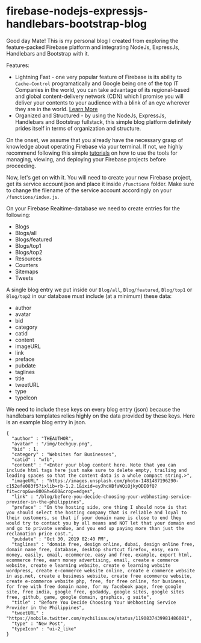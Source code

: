 # firebase-nodejs-expressjs-handlebars-bootstrap-blog
Good day Mate! This is my personal blog I created from exploring the feature-packed Firebase platform and integrating NodeJs, ExpressJs, Handlebars and Bootstrap with it.

Features:
<ul>
  <li>Lightning Fast - one very popular feature of Firebase is its ability to <code>Cache-Control</code> programatically and Google being one of the top IT Companies in the world, you can take advantage of its regional-based and global content-delivery network (CDN) which I promise you will deliver your contents to your audience with a blink of an eye wherever they are in the world. <a href="https://firebase.google.com/docs/hosting/quickstart">Learn More</a></li>
  <li>Organized and Structured - by using the NodeJs, ExpressJs, Handlebars and Bootstrap fullstack, this simple blog platform definitely prides itself in terms of organization and structure.</li>
</ul>

On the onset, we assume that you already have the necessary grasp of knowledge about operating Firebase via your terminal. If not, we highly recommend following this simple <a href="https://firebase.google.com/docs/cli">tutorials</a> on how to use the tools for managing, viewing, and deploying your Firebase projects before proceeding.

Now, let's get on with it. You will need to create your new Firebase project, get its service account json and place it inside <code>/functions</code> folder. Make sure to change the filename of the service account accordingly on your <code>/functions/index.js</code>.

On your Firebase Realtime-database we need to create entries for the following:
<ul>
  <li>Blogs</li>
  <li>Blogs/all</li>
  <li>Blogs/featured</li>
  <li>Blogs/top1</li>
  <li>Blogs/top2</li>
  <li>Resources</li>
  <li>Counters</li>
  <li>Sitemaps</li>
  <li>Tweets</li>
</ul>

A single blog entry we put inside our <code>Blog/all</code>, <code>Blog/featured</code>, <code>Blog/top1</code> or  <code>Blog/top2</code> in our database must include (at a minimum) these data:
<ul>
  <li>author</li>
  <li>avatar</li>
  <li>bid</li>
  <li>category</li>
  <li>catid</li>
  <li>content</li>
  <li>imageURL</li>
  <li>link</li>
  <li>preface</li>
  <li>pubdate</li>
  <li>taglines</li>
  <li>title</li>
  <li>tweetURL</li>
  <li>type</li>
  <li>typeIcon</li>
</ul>

We need to include these keys on every blog entry (json) because the handlebars templates relies highly on the data provided by these keys. Here is an example blog entry in json.

```
{
  "author" : "THEAUTHOR",
  "avatar" : "/img/techguy.png",
  "bid" : 1,
  "category" : "Websites for Businesses",
  "catid" : "wfb",
  "content" : "<Enter your blog content here. Note that you can include html tags here just make sure to delete empty, trailing and leading spaces so that the content data is a whole compact string.>",
  "imageURL" : "https://images.unsplash.com/photo-1481487196290-c152efe083f5?ixlib=rb-1.2.1&ixid=eyJhcHBfaWQiOjkyODE0fQ?fit=crop&w=800&h=600&crop=edges",
  "link" : "/blog/before-you-decide-choosing-your-webhosting-service-provider-in-the-philippines",
  "preface" : "On the hosting side, one thing I should note is that you should select the hosting company that is reliable and loyal to their customers, so that if your domain name is close to end they would try to contact you by all means and NOT let that your domain end and go to private vendue, and you end up paying more than just the reclamation price cost.",
  "pubdate" : "Oct 30, 2019 02:40 PM",
  "taglines" : "domain free, design online, dubai, design online free, domain name free, database, desktop shortcut firefox, easy, earn money, easily, email, ecommerce, easy and free, example, export html, ecommerce free, earn money advertising, email, create e commerce website, create e learning website, create e learning website wordpress, create e-commerce website online, create e commerce website in asp.net, create e business website, create free ecommerce website, create e-commerce website php, free, for free online, for business, for free with free domain name, for my facebook page, free google site, free india, google free, godaddy, google sites, google sites free, github, game, google domain, graphics, g suite",
  "title" : "Before You Decide Choosing Your Webhosting Service Provider in the Philippines",
  "tweetURL" : "https://mobile.twitter.com/mychilisauce/status/1190837439981486081",
  "type" : "New Post",
  "typeIcon" : "ui-2_like"
}
```
